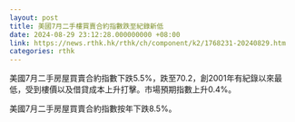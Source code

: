 ```yaml
---
layout: post
title: 美國7月二手樓買賣合約指數跌至紀錄新低
date: 2024-08-29 23:12:28.000000000 +08:00
link: https://news.rthk.hk/rthk/ch/component/k2/1768231-20240829.htm
categories: rthk
---
```


美國7月二手房屋買賣合約指數下跌5.5%，跌至70.2，創2001年有紀錄以來最低，受到樓價以及借貸成本上升打擊。市場預期指數上升0.4%。

美國7月二手房屋買賣合約指數按年下跌8.5%。
